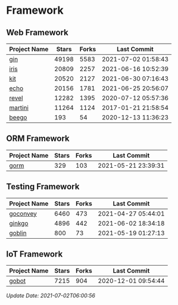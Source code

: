 # Framework

## Web Framework
| Project Name | Stars | Forks | Last Commit |
| ------------ | ----- | ----- | ----------- |
| [gin](https://github.com/gin-gonic/gin) | 49198 | 5583 | 2021-07-02 01:58:43 |
| [iris](https://github.com/kataras/iris) | 20809 | 2257 | 2021-06-16 10:52:39 |
| [kit](https://github.com/go-kit/kit) | 20520 | 2127 | 2021-06-30 07:16:43 |
| [echo](https://github.com/labstack/echo) | 20156 | 1781 | 2021-06-25 20:56:07 |
| [revel](https://github.com/revel/revel) | 12282 | 1395 | 2020-07-12 05:57:36 |
| [martini](https://github.com/go-martini/martini) | 11264 | 1124 | 2017-01-21 21:58:54 |
| [beego](https://github.com/astaxie/beego) | 193 | 54 | 2020-12-13 11:36:23 |

## ORM Framework
| Project Name | Stars | Forks | Last Commit |
| ------------ | ----- | ----- | ----------- |
| [gorm](https://github.com/jinzhu/gorm) | 329 | 103 | 2021-05-21 23:39:31 |

## Testing Framework
| Project Name | Stars | Forks | Last Commit |
| ------------ | ----- | ----- | ----------- |
| [goconvey](https://github.com/smartystreets/goconvey) | 6460 | 473 | 2021-04-27 05:44:01 |
| [ginkgo](https://github.com/onsi/ginkgo) | 4896 | 442 | 2021-06-02 18:34:18 |
| [goblin](https://github.com/franela/goblin) | 800 | 73 | 2021-05-19 01:27:13 |

## IoT Framework
| Project Name | Stars | Forks | Last Commit |
| ------------ | ----- | ----- | ----------- |
| [gobot](https://github.com/hybridgroup/gobot) | 7215 | 904 | 2020-12-01 09:54:44 |

*Update Date: 2021-07-02T06:00:56*